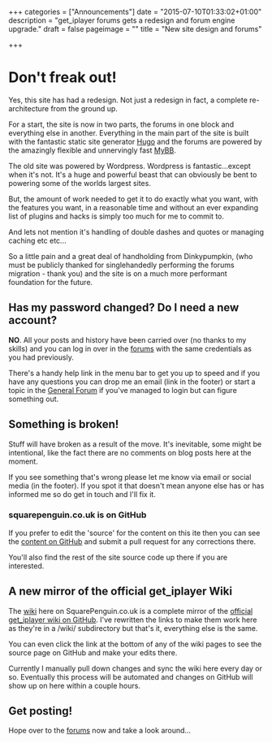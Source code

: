 +++
categories = ["Announcements"]
date = "2015-07-10T01:33:02+01:00"
description = "get_iplayer forums gets a redesign and forum engine upgrade."
draft = false
pageimage = ""
title = "New site design and forums"

+++

# Don't freak out!

Yes, this site has had a redesign. Not just a redesign in fact, a complete re-architecture from the ground up.

For a start, the site is now in two parts, the forums in one block and everything else in another. Everything in the main part of the site is built with the fantastic static site generator [Hugo](http://gohugo.io) and the forums are powered by the amazingly flexible and unnervingly fast [MyBB](http://www.mybb.com/).

The old site was powered by Wordpress. Wordpress is fantastic...except when it's not. It's a huge and powerful beast that can obviously be bent to powering some of the worlds largest sites.

But, the amount of work needed to get it to do exactly what you want, with the features you want, in a reasonable time and without an ever expanding list of plugins and hacks is simply too much for me to commit to.
<!--more-->
And lets not mention it's handling of double dashes and quotes or managing caching etc etc...

So a little pain and a great deal of handholding from Dinkypumpkin, (who must be publicly thanked for singlehandedly performing the forums migration - thank you) and the site is on a much more performant foundation for the future.

## Has my password changed? Do I need a new account?

**NO**. All your posts and history have been carried over (no thanks to my skills) and you can log in over in the [forums](/forums/) with the same credentials as you had previously.

There's a handy help link in the menu bar to get you up to speed and if you have any questions you can drop me an email (link in the footer) or start a topic in the [General Forum](/forums/forum-15.html) if you've managed to login but can figure something out.

## Something is broken!

Stuff will have broken as a result of the move. It's inevitable, some might be intentional, like the fact there are no comments on blog posts here at the moment.

If you see something that's wrong please let me know via email or social media (in the footer). If you spot it that doesn't mean anyone else has or has informed me so do get in touch and I'll fix it.

### squarepenguin.co.uk is on GitHub

If you prefer to edit the 'source' for the content on this ite then you can see the [content on GitHub](https://github.com/PuffinBlue/squarepenguin/tree/master/content) and submit a pull request for any corrections there.

You'll also find the rest of the site source code up there if you are interested.

## A new mirror of the official get_iplayer Wiki

The [wiki](/wiki/) here on SquarePenguin.co.uk is a complete mirror of the [official get_iplayer wiki on GitHub](https://github.com/get-iplayer/get_iplayer/wiki). I've rewritten the links to make them work here as they're in a /wiki/ subdirectory but that's it, everything else is the same.

You can even click the link at the bottom of any of the wiki pages to see the source page on GitHub and make your edits there.

Currently I manually pull down changes and sync the wiki here every day or so. Eventually this process will be automated and changes on GitHub will show up on here within a couple hours.

## Get posting!

Hope over to the [forums](/forums) now and take a look around...
